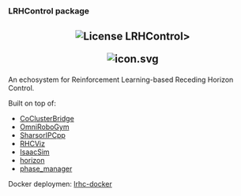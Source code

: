 ### LRHControl package
<h2 align="center" style="text-decoration: none;"> <img src="https://img.shields.io/badge/License-GPLv2-purple.svg" alt="License"> LRHControl>

![icon.svg](docs/images/icon.svg)

</h2>
An echosystem for Reinforcement Learning-based Receding Horizon Control.

Built on top of:
- [CoClusterBridge](https://github.com/AndrePatri/CoClusterBridge)
- [OmniRoboGym](https://github.com/AndrePatri/OmniRoboGym)
- [SharsorIPCpp](https://github.com/AndrePatri/SharsorIPCpp)
- [RHCViz](https://github.com/AndrePatri/RHCViz)
- [IsaacSim](https://developer.nvidia.com/isaac-sim)
- [horizon](https://github.com/ADVRHumanoids/horizon/tree/andrepatri_devel)
- [phase_manager](https://github.com/AndrePatri/phase_manager)

Docker deploymen: [lrhc-docker](https://github.com/AndrePatri/lrhc-docker)
